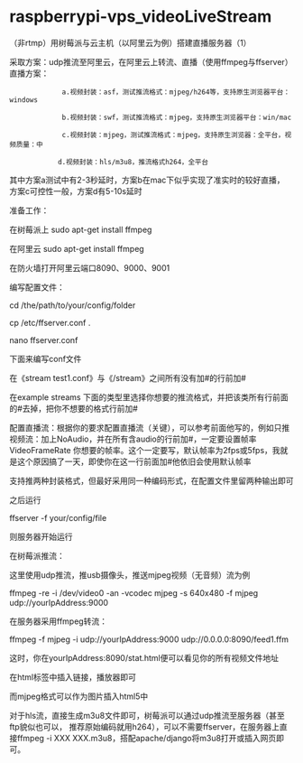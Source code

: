 # raspberrypi-vps_videoLiveStream

（非rtmp）用树莓派与云主机（以阿里云为例）搭建直播服务器（1）

采取方案：udp推流至阿里云，在阿里云上转流、直播（使用ffmpeg与ffserver）
直播方案：
                 
                 a.视频封装：asf，测试推流格式：mjpeg/h264等，支持原生浏览器平台：windows
                 
                 b.视频封装：swf，测试推流格式：mjpeg，支持原生浏览器平台：win/mac
                 
                 c.视频封装：mjpeg，测试推流格式：mjpeg，支持原生浏览器：全平台，视频质量：中
                
                d.视频封装：hls/m3u8，推流格式h264，全平台

其中方案a测试中有2-3秒延时，方案b在mac下似乎实现了准实时的较好直播，
方案c可控性一般，方案d有5-10s延时


准备工作：
 
 在树莓派上 sudo apt-get install ffmpeg

 在阿里云 sudo apt-get install ffmpeg
 
 在防火墙打开阿里云端口8090、9000、9001

编写配置文件：

cd /the/path/to/your/config/folder

cp /etc/ffserver.conf .

nano ffserver.conf

下面来编写conf文件

在《stream test1.conf》与《/stream》之间所有没有加#的行前加#

在example streams 下面的类型里选择你想要的推流格式，并把该类所有行前面的#去掉，把你不想要的格式行前加#

配置直播流：根据你的要求配置直播流（关键），可以参考前面他写的，例如只推视频流：加上NoAudio，并在所有含audio的行前加#，一定要设置帧率VideoFrameRate 你想要的帧率。这个一定要写，默认帧率为2fps或5fps，我就是这个原因搞了一天，即使你在这一行前面加#他依旧会使用默认帧率

支持推两种封装格式，但最好采用同一种编码形式，在配置文件里留两种输出即可


之后运行

ffserver -f your/config/file

则服务器开始运行

在树莓派推流：

这里使用udp推流，推usb摄像头，推送mjpeg视频（无音频）流为例

ffmpeg -re -i /dev/video0 -an -vcodec mjpeg -s 640x480 -f mjpeg udp://yourIpAddress:9000

在服务器采用ffmpeg转流：

ffmpeg -f mjpeg -i udp://yourIpAddress:9000 udp://0.0.0.0:8090/feed1.ffm

这时，你在yourIpAddress:8090/stat.html便可以看见你的所有视频文件地址

在html标签中插入链接，播放器即可

而mjpeg格式可以作为图片插入html5中

对于hls流，直接生成m3u8文件即可，树莓派可以通过udp推流至服务器（甚至ftp貌似也可以，
推荐原始编码就用h264），可以不需要ffserver，在服务器上直接ffmpeg -i XXX XXX.m3u8，搭配apache/django将m3u8打开或插入网页即可。

